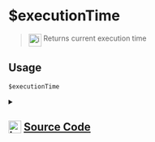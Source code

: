 # $executionTime
> <img align="top" src="https://upload.wikimedia.org/wikipedia/commons/thumb/e/e4/Infobox_info_icon.svg/160px-Infobox_info_icon.svg.png?20150409153300" alt="image" width="25" height="auto"> Returns current execution time
## Usage
```
$executionTime
```
<details>
<summary>
    
## <img align="top" src="https://cdn4.iconfinder.com/data/icons/iconsimple-logotypes/512/github-512.png" alt="image" width="25" height="auto">  [Source Code](https://github.com/tryforge/ForgeScript-V2/blob/main/src/native/executionTime.ts)
    
</summary>
    
```ts
import { NativeFunction, Return } from "../structures"

export default new NativeFunction({
    name: "$executionTime",
    version: "1.0.3",
    description: "Returns current execution time",
    unwrap: false,
    execute(ctx) {
        return this.success(performance.now() - ctx.executionTimestamp)
    },
})

```
    
</details>